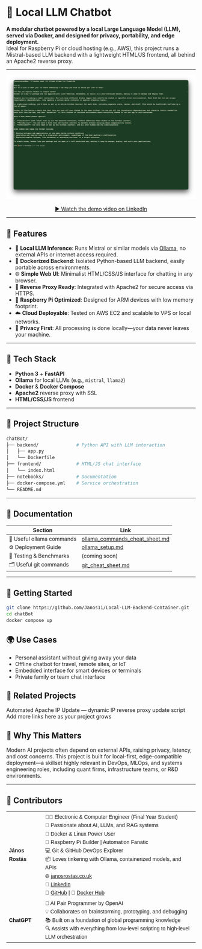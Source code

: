 # 💬 Local LLM Chatbot

**A modular chatbot powered by a local Large Language Model (LLM), served via Docker, and designed for privacy, portability, and edge deployment.**  
Ideal for Raspberry Pi or cloud hosting (e.g., AWS), this project runs a Mistral-based LLM backend with a lightweight HTML/JS frontend, all behind an Apache2 reverse proxy.




---

<p align="center">
  <a href="https://www.linkedin.com/feed/update/urn:li:ugcPost:7350485059256172545/" target="_blank" rel="noopener noreferrer">
    <img src="screenshots/Screenshot_2025-07-14_at_12.21.17.png" alt="Watch the demo on LinkedIn" />
  </a>
</p>

<p align="center">
  <a href="https://www.linkedin.com/feed/update/urn:li:ugcPost:7350485059256172545/" target="_blank" rel="noopener noreferrer">▶️ Watch the demo video on LinkedIn</a>
</p>



---

## 🚀 Features

- 🧠 **Local LLM Inference**: Runs Mistral or similar models via [Ollama](https://ollama.com), no external APIs or internet access required.
- 🐳 **Dockerized Backend**: Isolated Python-based LLM backend, easily portable across environments.
- 🌐 **Simple Web UI**: Minimalist HTML/CSS/JS interface for chatting in any browser.
- 🔄 **Reverse Proxy Ready**: Integrated with Apache2 for secure access via HTTPS.
- 🍓 **Raspberry Pi Optimized**: Designed for ARM devices with low memory footprint.
- ☁️ **Cloud Deployable**: Tested on AWS EC2 and scalable to VPS or local networks.
- 🔐 **Privacy First**: All processing is done locally—your data never leaves your machine.




---

## 🧱 Tech Stack

- **Python 3** + **FastAPI**
- **Ollama** for local LLMs (e.g., `mistral`, `llama2`)
- **Docker** & **Docker Compose**
- **Apache2** reverse proxy with SSL
- **HTML/CSS/JS** frontend





---

## 📂 Project Structure

```bash
chatBot/
├── backend/              # Python API with LLM interaction
│   ├── app.py
│   └── Dockerfile
├── frontend/             # HTML/JS chat interface
│   └── index.html
├── notebooks/            # Documentation
├── docker-compose.yml    # Service orchestration
└── README.md
```



---
## 📌 Documentation

| Section                   | 	Link                                                                                                |
|---------------------------|------------------------------------------------------------------------------------------------------|
| 🦙 Useful ollama commands | [ollama_commands_cheat_sheet.md](notebooks/ollama_commands_cheat_sheet.md)                           |
| ⚙️ Deployment Guide	      | [ollama_setup.md](notebooks/ollama_setup.md)                                                                        |
| 🧪 Testing & Benchmarks	  | (coming soon)                                                                                        |
| 🗂️ Useful git commands   | [git_cheat_sheet.md](https://github.com/Janos11/Robot_Web_Controller/blob/master/git_cheat_sheet.md) |




---
## 🧭 Getting Started

```bash
git clone https://github.com/Janos11/Local-LLM-Backend-Container.git
cd chatBot
docker compose up
```


## 🌍 Use Cases

- Personal assistant without giving away your data
- Offline chatbot for travel, remote sites, or IoT
- Embedded interface for smart devices or terminals
- Private family or team chat interface




## 📎 Related Projects

Automated Apache IP Update — dynamic IP reverse proxy update script
Add more links here as your project grows



## 🧠 Why This Matters

Modern AI projects often depend on external APIs, raising privacy, latency, and cost concerns. 
This project is built for local-first, edge-compatible deployment—a skillset highly relevant in 
DevOps, MLOps, and systems engineering roles, including quant firms, infrastructure teams, or R&D environments.






---
## 🤝 Contributors

<table style="font-family: Arial, sans-serif; line-height: 1.6;">
  <tr>
    <td><strong>János Rostás</strong></td>
    <td>
      👨‍💻 Electronic & Computer Engineer (Final Year Student)<br>
      🧠 Passionate about AI, LLMs, and RAG systems<br>
      🐳 Docker & Linux Power User<br>
      🔧 Raspberry Pi Builder | Automation Fanatic<br>
      💻 Git & GitHub DevOps Explorer<br>
      📦 Loves tinkering with Ollama, containerized models, and APIs<br>
      🌐 <a href="https://janosrostas.co.uk" target="_blank">janosrostas.co.uk</a><br>
      🔗 <a href="https://www.linkedin.com/in/janos-rostas/" target="_blank">LinkedIn</a><br>
      🐙 <a href="https://github.com/Janos11" target="_blank">GitHub</a> |
      🐋 <a href="https://hub.docker.com/u/janos11" target="_blank">Docker Hub</a>
    </td>
  </tr>
  <tr>
    <td><strong>ChatGPT</strong></td>
    <td>
      🤖 AI Pair Programmer by OpenAI<br>
      💡 Collaborates on brainstorming, prototyping, and debugging<br>
      📚 Built on a foundation of global programming knowledge<br>
      🔍 Assists with everything from low-level scripting to high-level LLM orchestration
    </td>
  </tr>
</table>
